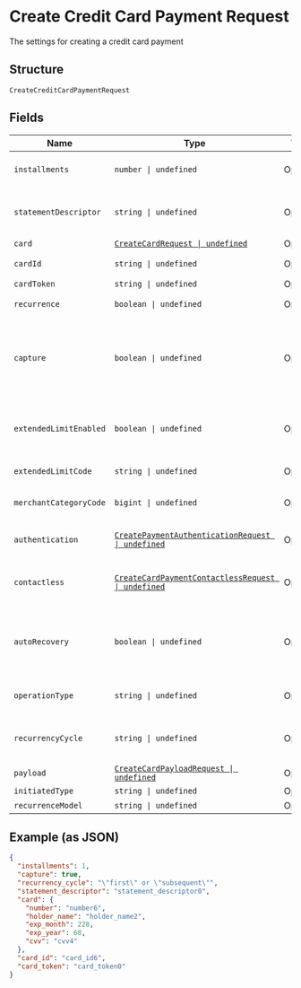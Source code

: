 
# Create Credit Card Payment Request

The settings for creating a credit card payment

## Structure

`CreateCreditCardPaymentRequest`

## Fields

| Name | Type | Tags | Description |
|  --- | --- | --- | --- |
| `installments` | `number \| undefined` | Optional | Number of installments<br>**Default**: `1` |
| `statementDescriptor` | `string \| undefined` | Optional | The text that will be shown on the credit card's statement |
| `card` | [`CreateCardRequest \| undefined`](../../doc/models/create-card-request.md) | Optional | Credit card data |
| `cardId` | `string \| undefined` | Optional | The credit card id |
| `cardToken` | `string \| undefined` | Optional | - |
| `recurrence` | `boolean \| undefined` | Optional | Indicates a recurrence |
| `capture` | `boolean \| undefined` | Optional | Indicates if the operation should be only authorization or auth and capture.<br>**Default**: `true` |
| `extendedLimitEnabled` | `boolean \| undefined` | Optional | Indicates whether the extended label (private label) is enabled |
| `extendedLimitCode` | `string \| undefined` | Optional | Extended Limit Code |
| `merchantCategoryCode` | `bigint \| undefined` | Optional | Customer business segment code |
| `authentication` | [`CreatePaymentAuthenticationRequest \| undefined`](../../doc/models/create-payment-authentication-request.md) | Optional | The payment authentication request |
| `contactless` | [`CreateCardPaymentContactlessRequest \| undefined`](../../doc/models/create-card-payment-contactless-request.md) | Optional | The Credit card payment contactless request |
| `autoRecovery` | `boolean \| undefined` | Optional | Indicates whether a particular payment will enter the offline retry flow |
| `operationType` | `string \| undefined` | Optional | AuthOnly, AuthAndCapture, PreAuth |
| `recurrencyCycle` | `string \| undefined` | Optional | Defines whether the card has been used one or more times. |
| `payload` | [`CreateCardPayloadRequest \| undefined`](../../doc/models/create-card-payload-request.md) | Optional | - |
| `initiatedType` | `string \| undefined` | Optional | - |
| `recurrenceModel` | `string \| undefined` | Optional | - |

## Example (as JSON)

```json
{
  "installments": 1,
  "capture": true,
  "recurrency_cycle": "\"first\" or \"subsequent\"",
  "statement_descriptor": "statement_descriptor0",
  "card": {
    "number": "number6",
    "holder_name": "holder_name2",
    "exp_month": 228,
    "exp_year": 68,
    "cvv": "cvv4"
  },
  "card_id": "card_id6",
  "card_token": "card_token0"
}
```

